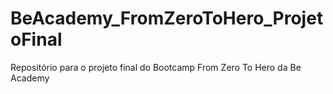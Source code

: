# BeAcademy_FromZeroToHero_ProjetoFinal
Repositório para o projeto final do Bootcamp From Zero To Hero da Be Academy
